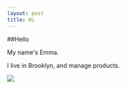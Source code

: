 ```yaml
---
layout: post
title: Hi
---
```


##Hello

My name's Emma. 

I live in Brooklyn, and manage products.



![](https://lh3.googleusercontent.com/J0br5PP9N9vUD3Zv4JzrDdj0q3B4DF8TpHyekx0HfoY=w451-h195-no)
